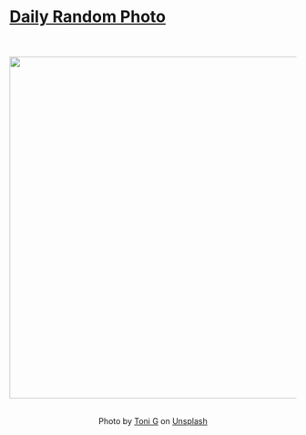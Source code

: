 # [Daily Random Photo](https://www.dailyrandomphoto.com/)

<div align="center">
  <br>
  <br>
  <a href="https://www.dailyrandomphoto.com/p/2023/2023-03-25/"><img src="https://images.unsplash.com/photo-1678222453727-00e17c2e582e?crop=entropy&cs=tinysrgb&fit=max&fm=jpg&ixid=Mnw3NzUwOHwwfDF8cmFuZG9tfHx8fHx8fHx8MTY3OTcwNDI0Mg&ixlib=rb-4.0.3&q=80&w=1080" width="600px"></a>
  <br>
  <br>
  <p class="has-text-grey">Photo by <a href="https://unsplash.com/@ton1_g?utm_source=Daily%20Random%20Photo&amp;utm_medium=referral" target="_blank" rel="noopener noreferrer">Toni G</a> on <a href="https://unsplash.com/photos/4I9mhwxWF9I?utm_source=Daily%20Random%20Photo&amp;utm_medium=referral" target="_blank" rel="noopener noreferrer">Unsplash</a></p>
</div>
